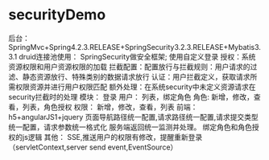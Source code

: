 # securityDemo
后台：   SpringMvc+Spring4.2.3.RELEASE+SpringSecurity3.2.3.RELEASE+Mybatis3.3.1
   druid连接池使用：
   SpringSecurity做安全框架;
        使用自定义登录
        授权：系统资源权限和用户资源权限的加载
        拦截配置：配置放行与拦截规则：用户请求的过滤、静态资源放行、特殊类别的数据请求放行
        认证：用户拦截定义，获取请求所需权限资源并进行用户权限匹配
        额外处理：在系统security中未定义资源请求在security拦截时的处理
   模块：
     登录
     用户：  列表，绑定角色
     角色:   新增，修改，查看，列表，角色授权
     权限：  新增，修改，查看，列表
前端： h5+angularJS1+jquery
      页面导航路径统一配置,请求路径统一配置,请求提交类型统一配置，请求参数统一格式化
      服务端返回统一监测并处理。
      绑定角色和角色授权的js逻辑
其他：
    SSE,推送用户的权限有修改，提醒重新登录（servletContext,server send event,EventSource）


